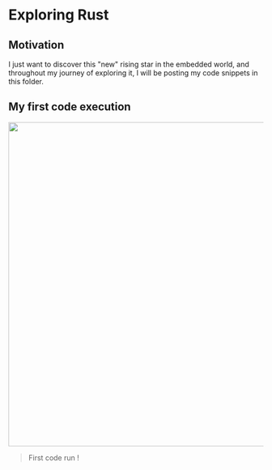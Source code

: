 # Exploring Rust

## Motivation

I just want to discover this "new" rising star in the embedded world, and throughout my journey of exploring it, I will be posting my code snippets in this folder.

## My first code execution

<image src="images/first.png" width=640>

> First code run !
